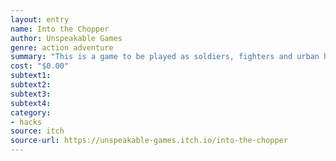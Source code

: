 ```yaml
---
layout: entry
name: Into the Chopper
author: Unspeakable Games
genre: action adventure
summary: "This is a game to be played as soldiers, fighters and urban heroes in a Run & Gun style of play through 'Mission Crawling' recovering Devices and saving the world from Evil Masterminds, Aliens, Mummies, Robots and who knows what else?"
cost: "$0.00"
subtext1:
subtext2:
subtext3:
subtext4:
category:
- hacks
source: itch
source-url: https://unspeakable-games.itch.io/into-the-chopper
---
```

